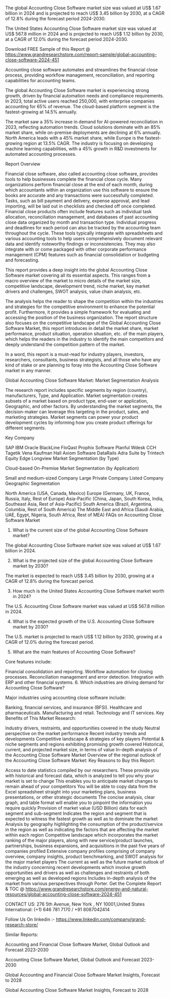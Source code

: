 The global Accounting Close Software market size was valued at US$ 1.67 billion in 2024 and is projected to reach US$ 3.45 billion by 2030, at a CAGR of 12.8% during the forecast period 2024-2030.



The United States Accounting Close Software market size was valued at US$ 567.8 million in 2024 and is projected to reach US$ 1.12 billion by 2030, at a CAGR of 12.0% during the forecast period 2024-2030.

Download FREE Sample of this Report @ https://www.grandresearchstore.com/report-sample/global-accounting-close-software-2024-451




Accounting close software automates and streamlines the financial close process, providing workflow management, reconciliation, and reporting capabilities for accounting teams.



The global Accounting Close Software market is experiencing strong growth, driven by financial automation needs and compliance requirements. In 2023, total active users reached 250,000, with enterprise companies accounting for 65% of revenue. The cloud-based platform segment is the fastest-growing at 14.5% annually.



The market saw a 35% increase in demand for AI-powered reconciliation in 2023, reflecting automation trends. Cloud solutions dominate with an 85% market share, while on-premise deployments are declining at 6% annually. North America leads with a 45% market share, while Europe is the fastest-growing region at 13.5% CAGR. The industry is focusing on developing machine learning capabilities, with a 45% growth in R&D investments for automated accounting processes.



Report Overview



Financial close software, also called accounting close software, provides tools to help businesses complete the financial close cycle. Many organizations perform financial close at the end of each month, during which accountants within an organization use this software to ensure the books are accurate and any transactions were successfully completed. Tasks, such as bill payment and delivery, expense approval, and lead importing, will be laid out in checklists and checked off once completed. Financial close products often include features such as individual task allocation, reconciliation management, and databases of past accounting close data organized by month and transaction type. Individual progress and deadlines for each period can also be tracked by the accounting team throughout the cycle. These tools typically integrate with spreadsheets and various accounting tools to help users comprehensively document relevant data and identify noteworthy findings or inconsistencies. They may also integrate with or come packaged with other corporate performance management (CPM) features such as financial consolidation or budgeting and forecasting.



This report provides a deep insight into the global Accounting Close Software market covering all its essential aspects. This ranges from a macro overview of the market to micro details of the market size, competitive landscape, development trend, niche market, key market drivers and challenges, SWOT analysis, value chain analysis, etc.



The analysis helps the reader to shape the competition within the industries and strategies for the competitive environment to enhance the potential profit. Furthermore, it provides a simple framework for evaluating and accessing the position of the business organization. The report structure also focuses on the competitive landscape of the Global Accounting Close Software Market, this report introduces in detail the market share, market performance, product situation, operation situation, etc. of the main players, which helps the readers in the industry to identify the main competitors and deeply understand the competition pattern of the market.



In a word, this report is a must-read for industry players, investors, researchers, consultants, business strategists, and all those who have any kind of stake or are planning to foray into the Accounting Close Software market in any manner.



Global Accounting Close Software Market: Market Segmentation Analysis



The research report includes specific segments by region (country), manufacturers, Type, and Application. Market segmentation creates subsets of a market based on product type, end-user or application, Geographic, and other factors. By understanding the market segments, the decision-maker can leverage this targeting in the product, sales, and marketing strategies. Market segments can power your product development cycles by informing how you create product offerings for different segments.



Key Company



SAP
IBM
Oracle
BlackLine
FloQast
Prophix Software
Planful
Wdesk
CCH Tagetik
Vena
Kaufman Hall Axiom Software
DataRails
Adra Suite by Trintech
Equity Edge
Longview
Market Segmentation (by Type)



Cloud-based
On-Premise
Market Segmentation (by Application)



Small and medium-sized Company
Large Private Company
Listed Company
Geographic Segmentation



North America (USA, Canada, Mexico)
Europe (Germany, UK, France, Russia, Italy, Rest of Europe)
Asia-Pacific (China, Japan, South Korea, India, Southeast Asia, Rest of Asia-Pacific)
South America (Brazil, Argentina, Columbia, Rest of South America)
The Middle East and Africa (Saudi Arabia, UAE, Egypt, Nigeria, South Africa, Rest of MEA)
FAQs on Accounting Close Software Market

1. What is the current size of the global Accounting Close Software market?



The global Accounting Close Software market size was valued at US$ 1.67 billion in 2024.

2. What is the projected size of the global Accounting Close Software market by 2030?



The market is expected to reach US$ 3.45 billion by 2030, growing at a CAGR of 12.8% during the forecast period.

3. How much is the United States Accounting Close Software market worth in 2024?



The U.S. Accounting Close Software market was valued at US$ 567.8 million in 2024.

4. What is the expected growth of the U.S. Accounting Close Software market by 2030?



The U.S. market is projected to reach US$ 1.12 billion by 2030, growing at a CAGR of 12.0% during the forecast period.

5. What are the main features of Accounting Close Software?



Core features include:



Financial consolidation and reporting.
Workflow automation for closing processes.
Reconciliation management and error detection.
Integration with ERP and other financial systems.
6. Which industries are driving demand for Accounting Close Software?



Major industries using accounting close software include:



Banking, financial services, and insurance (BFSI).
Healthcare and pharmaceuticals.
Manufacturing and retail.
Technology and IT services.
Key Benefits of This Market Research:



Industry drivers, restraints, and opportunities covered in the study
Neutral perspective on the market performance
Recent industry trends and developments
Competitive landscape & strategies of key players
Potential & niche segments and regions exhibiting promising growth covered
Historical, current, and projected market size, in terms of value
In-depth analysis of the Accounting Close Software Market
Overview of the regional outlook of the Accounting Close Software Market:
Key Reasons to Buy this Report:



Access to date statistics compiled by our researchers. These provide you with historical and forecast data, which is analyzed to tell you why your market is set to change
This enables you to anticipate market changes to remain ahead of your competitors
You will be able to copy data from the Excel spreadsheet straight into your marketing plans, business presentations, or other strategic documents
The concise analysis, clear graph, and table format will enable you to pinpoint the information you require quickly
Provision of market value (USD Billion) data for each segment and sub-segment
Indicates the region and segment that is expected to witness the fastest growth as well as to dominate the market
Analysis by geography highlighting the consumption of the product/service in the region as well as indicating the factors that are affecting the market within each region
Competitive landscape which incorporates the market ranking of the major players, along with new service/product launches, partnerships, business expansions, and acquisitions in the past five years of companies profiled
Extensive company profiles comprising of company overview, company insights, product benchmarking, and SWOT analysis for the major market players
The current as well as the future market outlook of the industry concerning recent developments which involve growth opportunities and drivers as well as challenges and restraints of both emerging as well as developed regions
Includes in-depth analysis of the market from various perspectives through Porter.
Get the Complete Report & TOC @ https://www.grandresearchstore.com/energy-and-natural-resources/global-accounting-close-software-2024-451

 
CONTACT US:
276 5th Avenue, New York , NY 10001,United States
International: (+1) 646 781 7170 / +91 8087042414

Follow Us On linkedin :- https://www.linkedin.com/company/grand-research-store/


Similar Reports:

Accounting and Financial Close Software Market, Global Outlook and Forecast 2023-2030

Accounting Close Software Market, Global Outlook and Forecast 2023-2030

Global Accounting and Financial Close Software Market Insights, Forecast to 2028

Global Accounting Close Software Market Insights, Forecast to 2028
